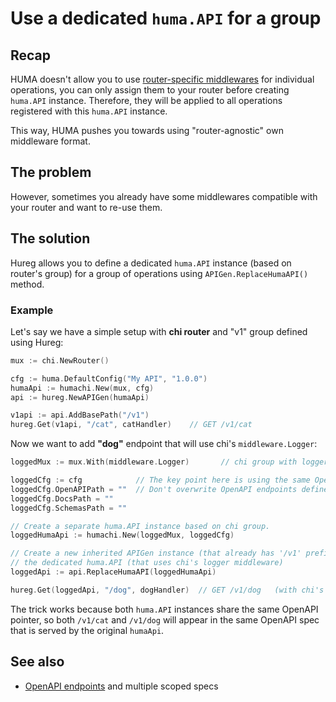 # Use a dedicated `huma.API` for a group

## Recap

HUMA doesn't allow you to use [router-specific middlewares](https://huma.rocks/features/middleware/) for 
individual operations, you can only assign them to your router before creating `huma.API` instance. 
Therefore, they will be applied to all operations registered with this `huma.API` instance.

This way, HUMA pushes you towards using "router-agnostic" own middleware format.

## The problem
However, sometimes you already have some middlewares compatible with your router and want to re-use them.

## The solution

Hureg allows you to define a dedicated `huma.API` instance (based on router's group) for a group of operations
using `APIGen.ReplaceHumaAPI()` method.

### Example

Let's say we have a simple setup with **chi router** and "v1" group defined using Hureg:
```go
mux := chi.NewRouter()

cfg := huma.DefaultConfig("My API", "1.0.0")
humaApi := humachi.New(mux, cfg)
api := hureg.NewAPIGen(humaApi)

v1api := api.AddBasePath("/v1")
hureg.Get(v1api, "/cat", catHandler)    // GET /v1/cat
```

Now we want to add **"dog"** endpoint that will use chi's `middleware.Logger`:
```go
loggedMux := mux.With(middleware.Logger)       // chi group with logger middleware

loggedCfg := cfg            // The key point here is using the same OpenAPI pointer from the original cfg
loggedCfg.OpenAPIPath = ""  // Don't overwrite OpenAPI endpoints defined in the original huma.API
loggedCfg.DocsPath = ""     
loggedCfg.SchemasPath = ""

// Create a separate huma.API instance based on chi group.
loggedHumaApi := humachi.New(loggedMux, loggedCfg)

// Create a new inherited APIGen instance (that already has '/v1' prefix from `api`) with 
// the dedicated huma.API (that uses chi's logger middleware) 
loggedApi := api.ReplaceHumaAPI(loggedHumaApi)  

hureg.Get(loggedApi, "/dog", dogHandler)  // GET /v1/dog   (with chi's logger middleware)
```

The trick works because both `huma.API` instances share the same OpenAPI pointer, so both `/v1/cat` and `/v1/dog`
will appear in the same OpenAPI spec that is served by the original `humaApi`.

## See also

- [OpenAPI endpoints](./openapi_endpoints.md) and multiple scoped specs